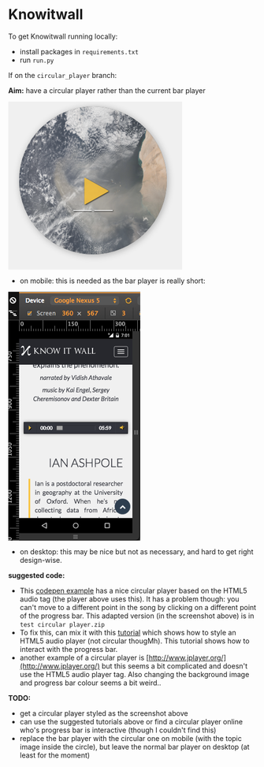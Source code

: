 Knowitwall
==========

To get Knowitwall running locally:

- install packages in `requirements.txt`
- run `run.py`

If on the `circular_player` branch:

**Aim:** have a circular player rather than the current bar player

<img src="circular_player_example.png" align="middle"/>

- on mobile: this is needed as the bar player is really short:

<img src="mobile_saharan_dust.png" align="middle"/>

- on desktop: this may be nice but not as necessary, and hard to get right design-wise.

**suggested code:**

- This [codepen example](http://codepen.io/Stanssongs/pen/rszqt) has a nice circular player based on the HTML5 audio tag (the player above uses this). It has a problem though: you can't move to a different point in the song by clicking on a different point of the progress bar. This adapted version (in the screenshot above) is in `test circular player.zip`
- To fix this, can mix it with this [tutorial](https://serversideup.net/style-the-html-5-audio-element/) which shows how to style an HTML5 audio player (not circular thougMh). This tutorial shows how to interact with the progress bar.
- another example of a circular player is [http://www.jplayer.org/](http://www.jplayer.org/) but this seems a bit complicated and doesn't use the HTML5 audio player tag. Also changing the background image and progress bar colour seems a bit weird..

**TODO:**

- get a circular player styled as the screenshot above
- can use the suggested tutorials above or find a circular player online who's progress bar is interactive (though I couldn't find this)
- replace the bar player with the circular one on mobile (with the topic image inside the circle), but leave the normal bar player on desktop (at least for the moment)
